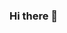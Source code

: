 ### Hi there 👋

![<Badge Name>](https://img.shields.io/badge/LinkedIn-#0A66C2?style=for-the-badge&logo=LinkedIn&logoColor=#0A66C2)
  

<!--
**williams-jacobr/williams-jacobr** is a ✨ _special_ ✨ repository because its `README.md` (this file) appears on your GitHub profile.

Here are some ideas to get you started:

- 🔭 I’m currently working on ...
- 🌱 I’m currently learning ...
- 👯 I’m looking to collaborate on ...
- 🤔 I’m looking for help with ...
- 💬 Ask me about ...
- 📫 How to reach me: ...
- 😄 Pronouns: ...
- ⚡ Fun fact: ...
-->
